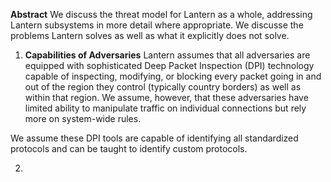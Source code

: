 **Abstract**
We discuss the threat model for Lantern as a whole, addressing Lantern subsystems in more detail where appropriate. We discusse the problems Lantern solves as well as what it explicitly does not solve.

1) **Capabilities of Adversaries**
Lantern assumes that all adversaries are equipped with sophisticated Deep Packet Inspection (DPI) technology capable of inspecting, modifying, or blocking every packet going in and out of the region they control (typically country borders) as well as within that region. We assume, however, that these adversaries have limited ability to manipulate traffic on individual connections but rely more on system-wide rules.

We assume these DPI tools are capable of identifying all standardized protocols and can be taught to identify custom protocols.

2) 